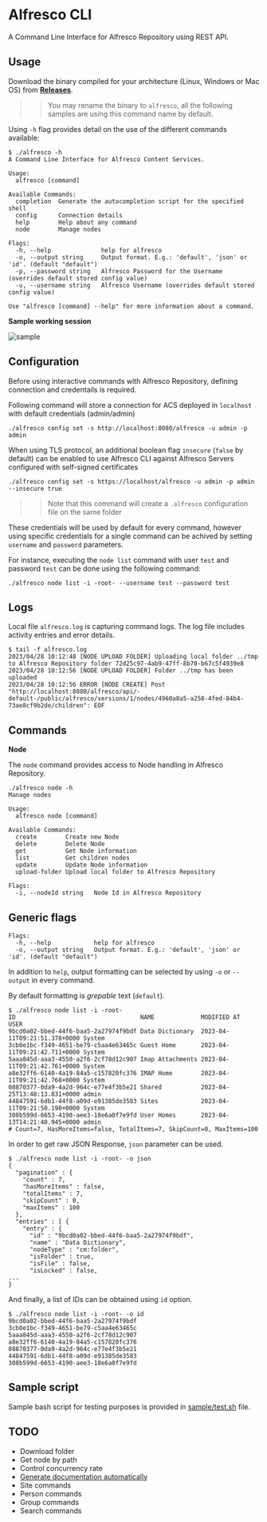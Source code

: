 # Alfresco CLI
A Command Line Interface for Alfresco Repository using REST API.

## Usage

Download the binary compiled for your architecture (Linux, Windows or Mac OS) from [**Releases**](https://github.com/aborroy/alfresco-go-cli/releases).

>> You may rename the binary to `alfresco`, all the following samples are using this command name by default.

Using `-h` flag provides detail on the use of the different commands available:

```
$ ./alfresco -h
A Command Line Interface for Alfresco Content Services.

Usage:
  alfresco [command]

Available Commands:
  completion  Generate the autocompletion script for the specified shell
  config      Connection details
  help        Help about any command
  node        Manage nodes

Flags:
  -h, --help              help for alfresco
  -o, --output string     Output format. E.g.: 'default', 'json' or 'id'. (default "default")
  -p, --password string   Alfresco Password for the Username (overrides default stored config value)
  -u, --username string   Alfresco Username (overrides default stored config value)

Use "alfresco [command] --help" for more information about a command.
```

**Sample working session**

![sample](https://user-images.githubusercontent.com/48685308/234789201-59f39749-da46-4630-9562-089f826e8ea9.gif)

## Configuration

Before using interactive commands with Alfresco Repository, defining connection and credentails is required.

Following command will store a connection for ACS deployed in `localhost` with default credentials (admin/admin)

```
./alfresco config set -s http://localhost:8080/alfresco -u admin -p admin
```

When using TLS protocol, an additional boolean flag `insecure` (`false` by default) can be enabled to use Alfresco CLI against Alfresco Servers configured with self-signed certificates

```
./alfresco config set -s https://localhost/alfresco -u admin -p admin --insecure true
```

>> Note that this command will create a `.alfresco` configuration file on the same folder

These credentials will be used by default for every command, however using specific credentials for a single command can be achived by setting `username` and `password` parameters. 

For instance, executing the `node list` command with user `test` and password `test` can be done using the following command:

```
./alfresco node list -i -root- --username test --password test
```

## Logs

Local file `alfresco.log` is capturing command logs. The log file includes activity entries and error details.

```
$ tail -f alfresco.log
2023/04/28 10:12:48 [NODE UPLOAD FOLDER] Uploading local folder ../tmp to Alfresco Repository folder 72d25c97-4ab9-47ff-8b70-b67c5f4939e8
2023/04/28 10:12:56 [NODE UPLOAD FOLDER] Folder ../tmp has been uploaded
2023/04/28 10:12:56 ERROR [NODE CREATE] Post "http://localhost:8080/alfresco/api/-default-/public/alfresco/versions/1/nodes/4960a8a5-a258-4fed-84b4-73ae8cf9b2de/children": EOF
```

## Commands

**Node**

The `node` command provides access to Node handling in Alfresco Repository.

```
./alfresco node -h
Manage nodes

Usage:
  alfresco node [command]

Available Commands:
  create        Create new Node
  delete        Delete Node
  get           Get Node information
  list          Get children nodes
  update        Update Node information
  upload-folder Upload local folder to Alfresco Repository

Flags:
  -i, --nodeId string   Node Id in Alfresco Repository
```

## Generic flags

```
Flags:
  -h, --help            help for alfresco
  -o, --output string   Output format. E.g.: 'default', 'json' or 'id'. (default "default")
```

In addition to `help`, output formatting can be selected by using `-o` or `--output` in every command.

By default formatting is *grepable* text (`default`).

```
$ ./alfresco node list -i -root-
ID                                   NAME             MODIFIED AT                  USER
9bcd0a02-bbed-44f6-baa5-2a27974f9bdf Data Dictionary  2023-04-11T09:21:51.378+0000 System
3cb0e1bc-f349-4651-be79-c5aa4e63465c Guest Home       2023-04-11T09:21:42.711+0000 System
5aaa845d-aaa3-4550-a2f6-2cf78d12c907 Imap Attachments 2023-04-11T09:21:42.761+0000 System
a8e32ff6-6140-4a19-84a5-c157820fc376 IMAP Home        2023-04-11T09:21:42.768+0000 System
08870377-0da9-4a2d-964c-e77e4f3b5e21 Shared           2023-04-25T13:48:13.831+0000 admin
44847591-6db1-44f8-a09d-e91385de3583 Sites            2023-04-11T09:21:50.198+0000 System
308b599d-6653-4190-aee3-18e6a0f7e9fd User Homes       2023-04-13T14:21:40.945+0000 admin
# Count=7, HasMoreItems=false, TotalItems=7, SkipCount=0, MaxItems=100
```

In order to get raw JSON Response, `json` parameter can be used.

```
$ ./alfresco node list -i -root- -o json
{
  "pagination" : {
    "count" : 7,
    "hasMoreItems" : false,
    "totalItems" : 7,
    "skipCount" : 0,
    "maxItems" : 100
  },
  "entries" : [ {
    "entry" : {
      "id" : "9bcd0a02-bbed-44f6-baa5-2a27974f9bdf",
      "name" : "Data Dictionary",
      "nodeType" : "cm:folder",
      "isFolder" : true,
      "isFile" : false,
      "isLocked" : false,
...
}
```

And finally, a list of IDs can be obtained using `id` option.

```
$ ./alfresco node list -i -root- -o id
9bcd0a02-bbed-44f6-baa5-2a27974f9bdf
3cb0e1bc-f349-4651-be79-c5aa4e63465c
5aaa845d-aaa3-4550-a2f6-2cf78d12c907
a8e32ff6-6140-4a19-84a5-c157820fc376
08870377-0da9-4a2d-964c-e77e4f3b5e21
44847591-6db1-44f8-a09d-e91385de3583
308b599d-6653-4190-aee3-18e6a0f7e9fd
```

## Sample script

Sample bash script for testing purposes is provided in [sample/test.sh](sample/test.sh) file.

## TODO

* Download folder
* Get node by path
* Control concurrency rate
* [Generate documentation automatically](https://github.com/spf13/cobra/blob/main/doc/md_docs.md)
* Site commands
* Person commands
* Group commands
* Search commands
